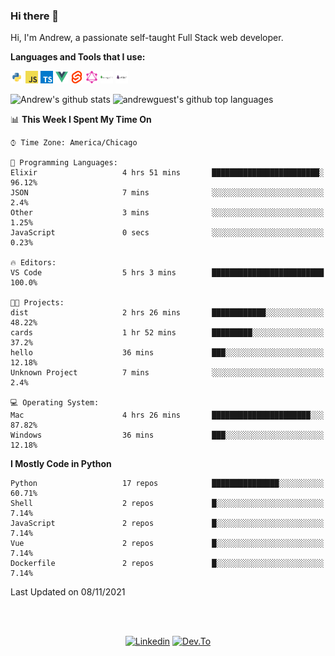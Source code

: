 ### Hi there 👋

Hi, I'm Andrew, a passionate self-taught Full Stack web developer.

**Languages and Tools that I use:**  

<code><img height="20" src="https://raw.githubusercontent.com/github/explore/80688e429a7d4ef2fca1e82350fe8e3517d3494d/topics/python/python.png"></code>
<code><img height="20" src="https://raw.githubusercontent.com/github/explore/80688e429a7d4ef2fca1e82350fe8e3517d3494d/topics/javascript/javascript.png"></code>
<code><img height="20" src="https://raw.githubusercontent.com/github/explore/80688e429a7d4ef2fca1e82350fe8e3517d3494d/topics/typescript/typescript.png"></code>
<code><img height="20" src="https://raw.githubusercontent.com/github/explore/80688e429a7d4ef2fca1e82350fe8e3517d3494d/topics/vue/vue.png"></code>
<code><img height="20" src="https://raw.githubusercontent.com/github/explore/42198dc9113595ddd22cc12771bb719c8cf08b67/topics/svelte/svelte.png"></code>
<code><img height="20" src="https://raw.githubusercontent.com/github/explore/5c058a388828bb5fde0bcafd4bc867b5bb3f26f3/topics/graphql/graphql.png"></code>
<code><img height="20" src="https://raw.githubusercontent.com/github/explore/80688e429a7d4ef2fca1e82350fe8e3517d3494d/topics/mongodb/mongodb.png"></code>
<code><img height="20" src="https://raw.githubusercontent.com/github/explore/d106aa3f6fa091ab80ab5c8cf0d931baff3caaea/topics/elixir/elixir.png"></code>

![Andrew's github stats](https://github-readme-stats.vercel.app/api?username=andrewguest&show_icons=true&theme=vue-dark&count_private=true)
<img height="180em" src="https://github-readme-stats.vercel.app/api/top-langs/?username=andrewguest&theme=vue-dark&layout=compact" alt="andrewguest's github top languages" />

<!--START_SECTION:waka-->
📊 **This Week I Spent My Time On** 

```text
⌚︎ Time Zone: America/Chicago

💬 Programming Languages: 
Elixir                   4 hrs 51 mins       ████████████████████████░   96.12% 
JSON                     7 mins              ░░░░░░░░░░░░░░░░░░░░░░░░░   2.4% 
Other                    3 mins              ░░░░░░░░░░░░░░░░░░░░░░░░░   1.25% 
JavaScript               0 secs              ░░░░░░░░░░░░░░░░░░░░░░░░░   0.23%

🔥 Editors: 
VS Code                  5 hrs 3 mins        █████████████████████████   100.0%

🐱‍💻 Projects: 
dist                     2 hrs 26 mins       ████████████░░░░░░░░░░░░░   48.22% 
cards                    1 hr 52 mins        █████████░░░░░░░░░░░░░░░░   37.2% 
hello                    36 mins             ███░░░░░░░░░░░░░░░░░░░░░░   12.18% 
Unknown Project          7 mins              ░░░░░░░░░░░░░░░░░░░░░░░░░   2.4%

💻 Operating System: 
Mac                      4 hrs 26 mins       ██████████████████████░░░   87.82% 
Windows                  36 mins             ███░░░░░░░░░░░░░░░░░░░░░░   12.18%

```

**I Mostly Code in Python** 

```text
Python                   17 repos            ███████████████░░░░░░░░░░   60.71% 
Shell                    2 repos             █░░░░░░░░░░░░░░░░░░░░░░░░   7.14% 
JavaScript               2 repos             █░░░░░░░░░░░░░░░░░░░░░░░░   7.14% 
Vue                      2 repos             █░░░░░░░░░░░░░░░░░░░░░░░░   7.14% 
Dockerfile               2 repos             █░░░░░░░░░░░░░░░░░░░░░░░░   7.14%

```



 Last Updated on 08/11/2021
<!--END_SECTION:waka-->

<br><br>
<p align="center">
   <a href="https://www.linkedin.com/in/andrew-guest-a891759a" target="_blank"><img src="https://img.shields.io/badge/LinkedIn-0077B5?style=for-the-badge&logo=linkedin&logoColor=white" alt="Linkedin"></a>
  <a href="https://dev.to/aguest" target="_blank"><img src="https://img.shields.io/badge/Dev.to-0A0A0A?style=for-the-badge&logo=dev%2Eto&logoColor=white" alt="Dev.To"></a>
</p>
